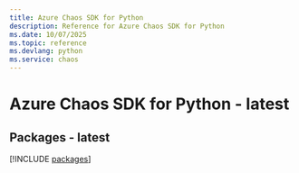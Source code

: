 ```yaml
---
title: Azure Chaos SDK for Python
description: Reference for Azure Chaos SDK for Python
ms.date: 10/07/2025
ms.topic: reference
ms.devlang: python
ms.service: chaos
---
```

# Azure Chaos SDK for Python - latest
## Packages - latest
[!INCLUDE [packages](chaos-index.md)]